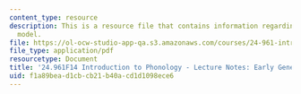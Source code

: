 ```yaml
---
content_type: resource
description: This is a resource file that contains information regarding early generative
  model.
file: https://ol-ocw-studio-app-qa.s3.amazonaws.com/courses/24-961-introduction-to-phonology-fall-2014/f1a89bead1cbcb21b40acd1d1098ece6_MIT24_961F14_Lecture2.pdf
file_type: application/pdf
resourcetype: Document
title: '24.961F14 Introduction to Phonology - Lecture Notes: Early Generative Model'
uid: f1a89bea-d1cb-cb21-b40a-cd1d1098ece6
---
```

